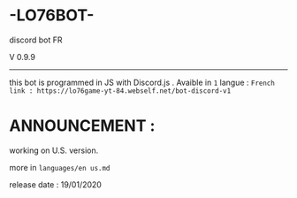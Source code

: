 # -LO76BOT-

discord bot FR

V 0.9.9

- - - - - - - - - - - - -
this bot is programmed in JS with Discord.js .
Avaible in `1` langue : `French`
`link : https://lo76game-yt-84.webself.net/bot-discord-v1`
# ANNOUNCEMENT :

working on U.S. version.

more in `languages/en us.md`

release date : 19/01/2020
